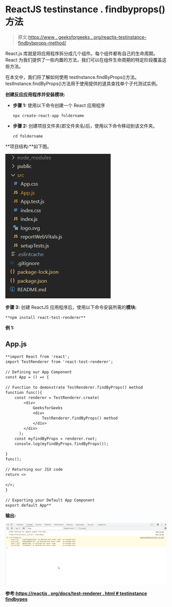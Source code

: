 # ReactJS testinstance . findbyprops()方法

> 原文:[https://www . geeksforgeeks . org/reactjs-testinstance-findbybprops-method/](https://www.geeksforgeeks.org/reactjs-testinstance-findbyprops-method/)

React.js 库就是将应用程序拆分成几个组件。每个组件都有自己的生命周期。React 为我们提供了一些内置的方法，我们可以在组件生命周期的特定阶段覆盖这些方法。

在本文中，我们将了解如何使用 testInstance.findByProps()方法。testInstance.findByProps()方法用于使用提供的道具查找单个子代测试实例。

**创建反应应用程序并安装模块:**

*   **步骤 1:** 使用以下命令创建一个 React 应用程序

    ```
    npx create-react-app foldername
    ```

*   **步骤 2:** 创建项目文件夹(即文件夹名)后，使用以下命令移动到该文件夹。

    ```
    cd foldername
    ```

**项目结构:**如下图。

![](img/f04ae0d8b722a9fff0bd9bd138b29c23.png)

**步骤 3:** 创建 ReactJS 应用程序后，使用以下命令安装所需的****模块:****

```
**npm install react-test-renderer**
```

******例 1:******

## ****App.js****

```
**import React from 'react';
import TestRenderer from 'react-test-renderer';

// Defining our App Component
const App = () => {

// Function to demonstrate TestRenderer.findByProps() method
function func(){
    const renderer = TestRenderer.create(
        <div>
            GeeksforGeeks
            <div>
                TestRenderer.findByProps() method
            </div>
        </div>
      );
    const myfindByProps = renderer.root;
    console.log(myfindByProps.findByProps());

}
func();

// Returning our JSX code
return <>

</>;
}

// Exporting your Default App Component
export default App**
```

******输出:******

****![](img/2d3e26742ed05764aee0d66e721b69c3.png)****

******参考:**[https://reactjs . org/docs/test-renderer . html # testinstance findbypes](https://reactjs.org/docs/test-renderer.html#testinstancefindbyprops)****